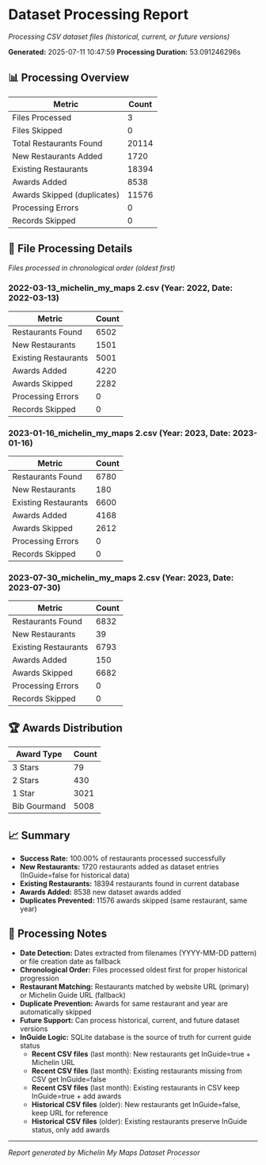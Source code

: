 # Dataset Processing Report

*Processing CSV dataset files (historical, current, or future versions)*

**Generated:** 2025-07-11 10:47:59
**Processing Duration:** 53.091246296s

## 📊 Processing Overview

| Metric | Count |
|--------|-------|
| Files Processed | 3 |
| Files Skipped | 0 |
| Total Restaurants Found | 20114 |
| New Restaurants Added | 1720 |
| Existing Restaurants | 18394 |
| Awards Added | 8538 |
| Awards Skipped (duplicates) | 11576 |
| Processing Errors | 0 |
| Records Skipped | 0 |

## 📁 File Processing Details

*Files processed in chronological order (oldest first)*

### 2022-03-13_michelin_my_maps 2.csv (Year: 2022, Date: 2022-03-13)

| Metric | Count |
|--------|-------|
| Restaurants Found | 6502 |
| New Restaurants | 1501 |
| Existing Restaurants | 5001 |
| Awards Added | 4220 |
| Awards Skipped | 2282 |
| Processing Errors | 0 |
| Records Skipped | 0 |

### 2023-01-16_michelin_my_maps 2.csv (Year: 2023, Date: 2023-01-16)

| Metric | Count |
|--------|-------|
| Restaurants Found | 6780 |
| New Restaurants | 180 |
| Existing Restaurants | 6600 |
| Awards Added | 4168 |
| Awards Skipped | 2612 |
| Processing Errors | 0 |
| Records Skipped | 0 |

### 2023-07-30_michelin_my_maps 2.csv (Year: 2023, Date: 2023-07-30)

| Metric | Count |
|--------|-------|
| Restaurants Found | 6832 |
| New Restaurants | 39 |
| Existing Restaurants | 6793 |
| Awards Added | 150 |
| Awards Skipped | 6682 |
| Processing Errors | 0 |
| Records Skipped | 0 |

## 🏆 Awards Distribution

| Award Type | Count |
|------------|-------|
| 3 Stars | 79 |
| 2 Stars | 430 |
| 1 Star | 3021 |
| Bib Gourmand | 5008 |

## 📈 Summary

- **Success Rate:** 100.00% of restaurants processed successfully
- **New Restaurants:** 1720 restaurants added as dataset entries (InGuide=false for historical data)
- **Existing Restaurants:** 18394 restaurants found in current database
- **Awards Added:** 8538 new dataset awards added
- **Duplicates Prevented:** 11576 awards skipped (same restaurant, same year)

## 📝 Processing Notes

- **Date Detection:** Dates extracted from filenames (YYYY-MM-DD pattern) or file creation date as fallback
- **Chronological Order:** Files processed oldest first for proper historical progression
- **Restaurant Matching:** Restaurants matched by website URL (primary) or Michelin Guide URL (fallback)
- **Duplicate Prevention:** Awards for same restaurant and year are automatically skipped
- **Future Support:** Can process historical, current, and future dataset versions
- **InGuide Logic:** SQLite database is the source of truth for current guide status
  - **Recent CSV files** (last month): New restaurants get InGuide=true + Michelin URL
  - **Recent CSV files** (last month): Existing restaurants missing from CSV get InGuide=false
  - **Recent CSV files** (last month): Existing restaurants in CSV keep InGuide=true + add awards
  - **Historical CSV files** (older): New restaurants get InGuide=false, keep URL for reference
  - **Historical CSV files** (older): Existing restaurants preserve InGuide status, only add awards

---
*Report generated by Michelin My Maps Dataset Processor*
